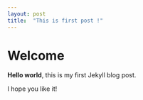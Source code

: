 ```yaml
---
layout: post
title:  "This is first post !"
---
```


# Welcome

**Hello world**, this is my first Jekyll blog post.

I hope you like it!